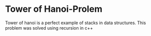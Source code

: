 # Tower of Hanoi-Prolem
 Tower of hanoi is a perfect example of stacks in data structures. This problem was solved using recursion in c++
